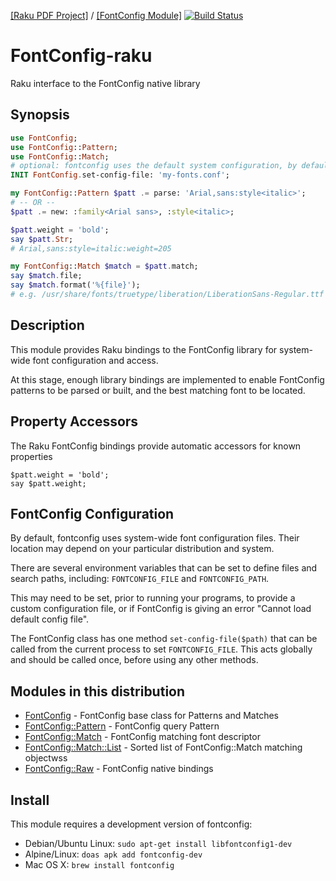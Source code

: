 [[Raku PDF Project]](https://pdf-raku.github.io)
/ [[FontConfig Module]](https://pdf-raku.github.io/FontConfig-raku/)
[![Build Status](https://travis-ci.org/pdf-raku/FontConfig-raku.svg?branch=master)](https://travis-ci.org/pdf-raku/FontConfig-raku)

FontConfig-raku
=====

Raku interface to the FontConfig native library

Synopsis
-------

```raku
use FontConfig;
use FontConfig::Pattern;
use FontConfig::Match;
# optional: fontconfig uses the default system configuration, by default 
INIT FontConfig.set-config-file: 'my-fonts.conf';

my FontConfig::Pattern $patt .= parse: 'Arial,sans:style<italic>';
# -- OR --
$patt .= new: :family<Arial sans>, :style<italic>;

$patt.weight = 'bold';
say $patt.Str;
# Arial,sans:style=italic:weight=205

my FontConfig::Match $match = $patt.match;
say $match.file;
say $match.format('%{file}');
# e.g. /usr/share/fonts/truetype/liberation/LiberationSans-Regular.ttf
```

Description
----------
This module provides Raku bindings to the FontConfig library for system-wide font
configuration and access.

At this stage, enough library bindings are implemented to enable
FontConfig patterns to be parsed or built, and the best matching
font to be located.



## Property Accessors

The Raku FontConfig bindings provide automatic accessors for known properties

    $patt.weight = 'bold';
    say $patt.weight;

## FontConfig Configuration

By default, fontconfig uses system-wide font configuration files. Their
location may depend on your particular distribution and system.

There are several environment variables that can be set to define files and search paths, including: `FONTCONFIG_FILE` and `FONTCONFIG_PATH`.

This may need to be set, prior to running your programs, to provide a custom configuration file, or if FontConfig is giving an error "Cannot load default config file".

The FontConfig class has one method `set-config-file($path)` that can be called from the
current process to set `FONTCONFIG_FILE`. This acts globally and should be called once, before using any other methods.

## Modules in this distribution

* [FontConfig](https://pdf-raku.github.io/FontConfig-raku/) - FontConfig base class for Patterns and Matches
* [FontConfig::Pattern](https://pdf-raku.github.io/FontConfig-raku/Pattern) - FontConfig query Pattern
* [FontConfig::Match](https://pdf-raku.github.io/FontConfig-raku/Match) - FontConfig matching font descriptor
* [FontConfig::Match::List](https://pdf-raku.github.io/FontConfig-raku/Match/List) - Sorted list of FontConfig::Match matching objectwss
* [FontConfig::Raw](https://pdf-raku.github.io/FontConfig-raku/Raw) - FontConfig native bindings

## Install

This module requires a development version of fontconfig:

- Debian/Ubuntu Linux: `sudo apt-get install libfontconfig1-dev`
- Alpine/Linux: `doas apk add fontconfig-dev`
- Mac OS X: `brew install fontconfig`
